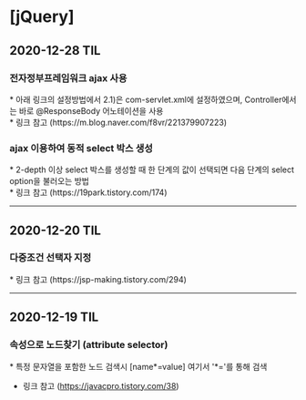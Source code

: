 <h1>[jQuery]</h1>
<h2>2020-12-28 TIL</h2>
<h3>전자정부프레임워크 ajax 사용</h3>
* 아래 링크의 설정방법에서 2.1)은 com-servlet.xml에 설정하였으며, Controller에서는 바로 @ResponseBody 어노테이션을 사용<br/>
* 링크 참고
(https://m.blog.naver.com/f8vr/221379907223)
<h3>ajax 이용하여 동적 select 박스 생성</h3>
* 2-depth 이상 select 박스를 생성할 때 한 단계의 값이 선택되면 다음 단계의 select option을 불러오는 방법<br/>
* 링크 참고
(https://19park.tistory.com/174)
<hr/>
<h2>2020-12-20 TIL</h2>
<h3>다중조건 선택자 지정</h3>
* 링크 참고
(https://jsp-making.tistory.com/294)
<hr/>
<h2>2020-12-19 TIL</h2>
<h3>속성으로 노드찾기 (attribute selector)</h3>
* 특정 문자열을 포함한 노드 검색시
[name*=value] 여기서 '*='를 통해 검색

* 링크 참고
(https://javacpro.tistory.com/38)
